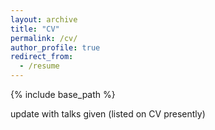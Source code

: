 ```yaml
---
layout: archive
title: "CV"
permalink: /cv/
author_profile: true
redirect_from:
  - /resume
---
```


{% include base_path %}

update with talks given (listed on CV presently)

<!-- <embed src="http://lindt8.github.io/files/CV_Hunter_Ratliff.pdf" width="650" height="1800" type='application/pdf'> -->
